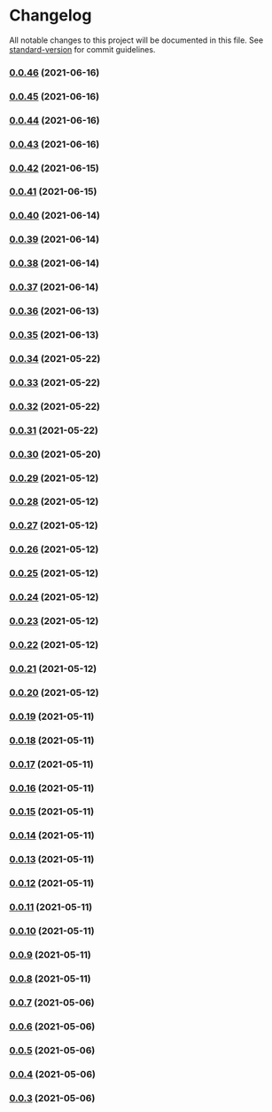 # Changelog

All notable changes to this project will be documented in this file. See [standard-version](https://github.com/conventional-changelog/standard-version) for commit guidelines.

### [0.0.46](https://gitlab.com/megabyte-labs/dockerfile/ci-pipeline/updater/compare/v0.0.45...v0.0.46) (2021-06-16)

### [0.0.45](https://gitlab.com/megabyte-labs/dockerfile/ci-pipeline/updater/compare/v0.0.44...v0.0.45) (2021-06-16)

### [0.0.44](https://gitlab.com/megabyte-labs/dockerfile/ci-pipeline/updater/compare/v0.0.43...v0.0.44) (2021-06-16)

### [0.0.43](https://gitlab.com/megabyte-labs/dockerfile/ci-pipeline/updater/compare/v0.0.42...v0.0.43) (2021-06-16)

### [0.0.42](https://gitlab.com/megabyte-labs/dockerfile/ci-pipeline/updater/compare/v0.0.41...v0.0.42) (2021-06-15)

### [0.0.41](https://gitlab.com/megabyte-labs/dockerfile/ci-pipeline/updater/compare/v0.0.40...v0.0.41) (2021-06-15)

### [0.0.40](https://gitlab.com/megabyte-labs/dockerfile/ci-pipeline/updater/compare/v0.0.39...v0.0.40) (2021-06-14)

### [0.0.39](https://gitlab.com/megabyte-labs/dockerfile/ci-pipeline/updater/compare/v0.0.38...v0.0.39) (2021-06-14)

### [0.0.38](https://gitlab.com/megabyte-labs/dockerfile/ci-pipeline/updater/compare/v0.0.37...v0.0.38) (2021-06-14)

### [0.0.37](https://gitlab.com/megabyte-labs/dockerfile/ci-pipeline/updater/compare/v0.0.36...v0.0.37) (2021-06-14)

### [0.0.36](https://gitlab.com/megabyte-labs/dockerfile/ci-pipeline/updater/compare/v0.0.35...v0.0.36) (2021-06-13)

### [0.0.35](https://gitlab.com/megabyte-labs/dockerfile/ci-pipeline/updater/compare/v0.0.34...v0.0.35) (2021-06-13)

### [0.0.34](https://gitlab.com/megabyte-labs/dockerfile/ci-pipeline/updater/compare/v0.0.33...v0.0.34) (2021-05-22)

### [0.0.33](https://gitlab.com/megabyte-labs/dockerfile/ci-pipeline/updater/compare/v0.0.32...v0.0.33) (2021-05-22)

### [0.0.32](https://gitlab.com/megabyte-labs/dockerfile/ci-pipeline/updater/compare/v0.0.31...v0.0.32) (2021-05-22)

### [0.0.31](https://gitlab.com/megabyte-labs/dockerfile/ci-pipeline/updater/compare/v0.0.30...v0.0.31) (2021-05-22)

### [0.0.30](https://gitlab.com/megabyte-labs/dockerfile/ci-pipeline/updater/compare/v0.0.29...v0.0.30) (2021-05-20)

### [0.0.29](https://gitlab.com/megabyte-labs/dockerfile/ci-pipeline/updater/compare/v0.0.28...v0.0.29) (2021-05-12)

### [0.0.28](https://gitlab.com/megabyte-labs/dockerfile/ci-pipeline/updater/compare/v0.0.27...v0.0.28) (2021-05-12)

### [0.0.27](https://gitlab.com/megabyte-labs/dockerfile/ci-pipeline/updater/compare/v0.0.26...v0.0.27) (2021-05-12)

### [0.0.26](https://gitlab.com/megabyte-labs/dockerfile/ci-pipeline/updater/compare/v0.0.25...v0.0.26) (2021-05-12)

### [0.0.25](https://gitlab.com/megabyte-labs/dockerfile/ci-pipeline/updater/compare/v0.0.24...v0.0.25) (2021-05-12)

### [0.0.24](https://gitlab.com/megabyte-labs/dockerfile/ci-pipeline/updater/compare/v0.0.23...v0.0.24) (2021-05-12)

### [0.0.23](https://gitlab.com/megabyte-labs/dockerfile/ci-pipeline/updater/compare/v0.0.22...v0.0.23) (2021-05-12)

### [0.0.22](https://gitlab.com/megabyte-labs/dockerfile/ci-pipeline/updater/compare/v0.0.21...v0.0.22) (2021-05-12)

### [0.0.21](https://gitlab.com/megabyte-labs/dockerfile/ci-pipeline/updater/compare/v0.0.20...v0.0.21) (2021-05-12)

### [0.0.20](https://gitlab.com/megabyte-labs/dockerfile/ci-pipeline/updater/compare/v0.0.19...v0.0.20) (2021-05-12)

### [0.0.19](https://gitlab.com/megabyte-labs/dockerfile/ci-pipeline/updater/compare/v0.0.18...v0.0.19) (2021-05-11)

### [0.0.18](https://gitlab.com/megabyte-labs/dockerfile/ci-pipeline/updater/compare/v0.0.17...v0.0.18) (2021-05-11)

### [0.0.17](https://gitlab.com/megabyte-labs/dockerfile/ci-pipeline/updater/compare/v0.0.16...v0.0.17) (2021-05-11)

### [0.0.16](https://gitlab.com/megabyte-labs/dockerfile/ci-pipeline/updater/compare/v0.0.15...v0.0.16) (2021-05-11)

### [0.0.15](https://gitlab.com/megabyte-labs/dockerfile/ci-pipeline/updater/compare/v0.0.14...v0.0.15) (2021-05-11)

### [0.0.14](https://gitlab.com/megabyte-labs/dockerfile/ci-pipeline/updater/compare/v0.0.13...v0.0.14) (2021-05-11)

### [0.0.13](https://gitlab.com/megabyte-labs/dockerfile/ci-pipeline/updater/compare/v0.0.12...v0.0.13) (2021-05-11)

### [0.0.12](https://gitlab.com/megabyte-labs/dockerfile/ci-pipeline/updater/compare/v0.0.11...v0.0.12) (2021-05-11)

### [0.0.11](https://gitlab.com/megabyte-labs/dockerfile/ci-pipeline/updater/compare/v0.0.10...v0.0.11) (2021-05-11)

### [0.0.10](https://gitlab.com/megabyte-labs/dockerfile/ci-pipeline/updater/compare/v0.0.9...v0.0.10) (2021-05-11)

### [0.0.9](https://gitlab.com/megabyte-labs/dockerfile/ci-pipeline/updater/compare/v0.0.8...v0.0.9) (2021-05-11)

### [0.0.8](https://gitlab.com/megabyte-labs/dockerfile/ci-pipeline/updater/compare/v0.0.7...v0.0.8) (2021-05-11)

### [0.0.7](https://gitlab.com/megabyte-labs/dockerfile/ci-pipeline/updater/compare/v0.0.6...v0.0.7) (2021-05-06)

### [0.0.6](https://gitlab.com/megabyte-labs/dockerfile/ci-pipeline/updater/compare/v0.0.5...v0.0.6) (2021-05-06)

### [0.0.5](https://gitlab.com/megabyte-labs/dockerfile/ci-pipeline/updater/compare/v0.0.4...v0.0.5) (2021-05-06)

### [0.0.4](https://gitlab.com/megabyte-labs/dockerfile/ci-pipeline/updater/compare/v0.0.3...v0.0.4) (2021-05-06)

### [0.0.3](https://gitlab.com/megabyte-labs/dockerfile/ci-pipeline/updater/compare/v0.0.2...v0.0.3) (2021-05-06)
